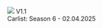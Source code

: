 [<img src="https://github.com/user-attachments/assets/f32ae56e-248a-4780-9c39-da9c1b17f73e">](https://shogun160.github.io/TCM-ZEN_DOMIZER/zendomizer_v1.1.html)
V1.1
<br>Carlist: Season 6 - 02.04.2025
